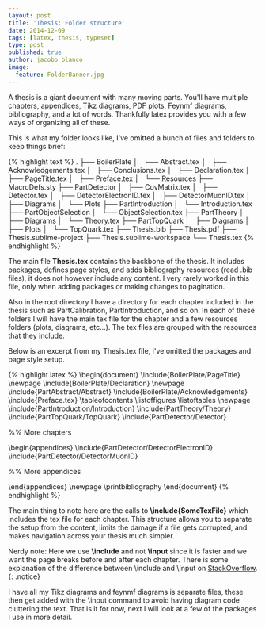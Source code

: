 ```yaml
---
layout: post
title: 'Thesis: Folder structure'
date: 2014-12-09
tags: [latex, thesis, typeset]
type: post
published: true
author: jacobo_blanco
image:
  feature: FolderBanner.jpg
---
```


A thesis is a giant document with many moving parts. You'll have multiple chapters, appendices, Tikz diagrams, PDF plots, Feynmf diagrams, bibliography, and a lot of words. Thankfully latex provides you with a few ways of organizing all of these.

This is what my folder looks like, I've omitted a bunch of files and folders to keep things brief:

{% highlight text %}
  .
  ├── BoilerPlate
  │   ├── Abstract.tex
  │   ├── Acknowledgements.tex
  │   ├── Conclusions.tex
  │   ├── Declaration.tex
  │   ├── PageTitle.tex
  │   ├── Preface.tex
  │   └── Resources
  ├── MacroDefs.sty
  ├── PartDetector
  │   ├── CovMatrix.tex
  │   ├── Detector.tex
  │   ├── DetectorElectronID.tex
  │   ├── DetectorMuonID.tex
  │   ├── Diagrams
  │   └── Plots
  ├── PartIntroduction
  │   └── Introduction.tex
  ├── PartObjectSelection
  │   └── ObjectSelection.tex
  ├── PartTheory
  │   ├── Diagrams
  │   └── Theory.tex
  ├── PartTopQuark
  │   ├── Diagrams
  │   ├── Plots
  │   └── TopQuark.tex
  ├── Thesis.bib
  ├── Thesis.pdf
  ├── Thesis.sublime-project
  ├── Thesis.sublime-workspace
  └── Thesis.tex
{% endhighlight %}

The main file **Thesis.tex** contains the backbone of the thesis. It includes packages, defines page styles, and adds bibliography resources (read .bib files), it does not however include any content. I very rarely worked in this file, only when adding packages or making changes to pagination.

Also in the root directory I have a directory for each chapter included in the thesis such as PartCalibration, PartIntroduction, and so on. In each of these folders I will have the main tex file for the chapter and a few resources folders (plots, diagrams, etc...). The tex files are grouped with the resources that they include.

Below is an excerpt from my Thesis.tex file, I've omitted the packages and page style setup.

{% highlight latex %}
\begin{document}
\include{BoilerPlate/PageTitle}
\newpage
\include{BoilerPlate/Declaration}
\newpage
\include{PartAbstract/Abstract}
\include{BoilerPlate/Acknowledgements}
\include{Preface.tex}
\tableofcontents
\listoffigures
\listoftables
\newpage
\include{PartIntroduction/Introduction}
\include{PartTheory/Theory}
\include{PartTopQuark/TopQuark}
\include{PartDetector/Detector}

%% More chapters

\begin{appendices}
\include{PartDetector/DetectorElectronID}
\include{PartDetector/DetectorMuonID}

%% More appendices

\end{appendices}
\newpage
\printbibliography
\end{document}
{% endhighlight %}

The main thing to note here are the calls to **\include{SomeTexFile}** which includes the tex file for each chapter. This structure allows you to separate the setup from the content, limits the damage if a file gets corrupted, and makes navigation across your thesis much simpler.

Nerdy note: Here we use **\include** and not **\input** since it is faster and we want the page breaks before and after each chapter. There is some explanation of the difference between \include and \input on [StackOverflow](http://tex.stackexchange.com/questions/246/when-should-i-use-input-vs-include).{: .notice}

I have all my Tikz diagrams and feynmf diagrams is separate files, these then get added with the \input command to avoid having diagram code cluttering the text.
That is it for now, next I will look at a few of the packages I use in more detail.


